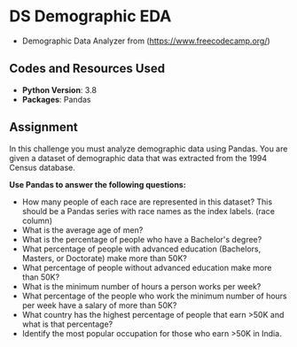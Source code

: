 # DS Demographic EDA
* Demographic Data Analyzer from (https://www.freecodecamp.org/)

## Codes and Resources Used
* **Python Version**: 3.8
* **Packages**: Pandas

## Assignment
In this challenge you must analyze demographic data using Pandas. You are given a dataset of demographic data that was extracted from the 1994 Census database.

**Use Pandas to answer the following questions:**
* How many people of each race are represented in this dataset? This should be a Pandas series with race names as the index labels. (race column)
* What is the average age of men?
* What is the percentage of people who have a Bachelor's degree?
* What percentage of people with advanced education (Bachelors, Masters, or Doctorate) make more than 50K?
* What percentage of people without advanced education make more than 50K?
* What is the minimum number of hours a person works per week?
* What percentage of the people who work the minimum number of hours per week have a salary of more than 50K?
* What country has the highest percentage of people that earn >50K and what is that percentage?
* Identify the most popular occupation for those who earn >50K in India.
